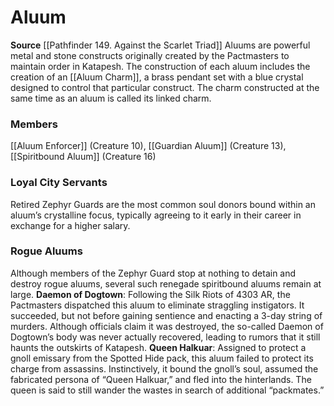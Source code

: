 ﻿---
creature_family: Aluum
id: '113'
name: Aluum
rarity: Common
source: '[[DATABASE/source/Pathfinder 149. Against the Scarlet Triad|Pathfinder #149:
  Against the Scarlet Triad]]'
trait: null
type: Creature Family

---
# Aluum

**Source** [[Pathfinder 149. Against the Scarlet Triad]]
Aluums are powerful metal and stone constructs originally created by the Pactmasters to maintain order in Katapesh. The construction of each aluum includes the creation of an [[Aluum Charm]], a brass pendant set with a blue crystal designed to control that particular construct. The charm constructed at the same time as an aluum is called its linked charm.

### Members

[[Aluum Enforcer]] (Creature 10), [[Guardian Aluum]] (Creature 13), [[Spiritbound Aluum]] (Creature 16)

###  Loyal City Servants

Retired Zephyr Guards are the most common soul donors bound within an aluum’s crystalline focus, typically agreeing to it early in their career in exchange for a higher salary.

###  Rogue Aluums

Although members of the Zephyr Guard stop at nothing to detain and destroy rogue aluums, several such renegade spiritbound aluums remain at large.
 **Daemon of Dogtown**: Following the Silk Riots of 4303 AR, the Pactmasters dispatched this aluum to eliminate straggling instigators. It succeeded, but not before gaining sentience and enacting a 3-day string of murders. Although officials claim it was destroyed, the so-called Daemon of Dogtown’s body was never actually recovered, leading to rumors that it still haunts the outskirts of Katapesh.
 **Queen Halkuar**: Assigned to protect a gnoll emissary from the Spotted Hide pack, this aluum failed to protect its charge from assassins. Instinctively, it bound the gnoll’s soul, assumed the fabricated persona of “Queen Halkuar,” and fled into the hinterlands. The queen is said to still wander the wastes in search of additional “packmates.”
